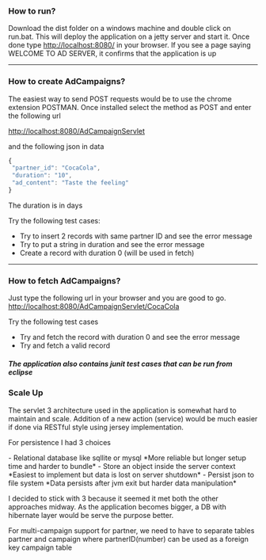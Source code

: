 
### How to run?
Download the dist folder on a windows machine and double click on run.bat. This will deploy the application on a jetty server and
start it. Once done type [http://localhost:8080/](http://localhost:8080/) in your browser. If you see a page saying WELCOME TO AD SERVER, it confirms that the application is up

---

### How to create AdCampaigns?
The easiest way to send POST requests would be to use the chrome extension POSTMAN. Once installed select the method as POST and 
enter the following url

[http://localhost:8080/AdCampaignServlet](http://localhost:8080/AdCampaignServlet)

and the following json in data 
```javascript
{
 "partner_id": "CocaCola",
 "duration": "10",
 "ad_content": "Taste the feeling"
}
```
The duration is in days

Try the following test cases:
 - Try to insert 2 records with same partner ID and see the error message
 - Try to put a string in duration and see the error message
 - Create a record with duration 0 (will be used in fetch)

---

### How to fetch AdCampaigns?
Just type the following url in your browser and you are good to go.
[http://localhost:8080/AdCampaignServlet/CocaCola](http://localhost:8080/AdCampaignServlet/CocaCola)

Try the following test cases
 - Try and fetch the record with duration 0 and see the error message
 - Try and fetch a valid record

##### The application also contains junit test cases that can be run from eclipse

### Scale Up
The servlet 3 architecture used in the application is somewhat hard to maintain and scale. Addition of a new action (service) would be much easier if done via RESTful style using jersey implementation.
<p>For persistence I had 3 choices</p>
 - Relational database like sqllite or mysql *More reliable but longer setup time and harder to bundle*
 - Store an object inside the server context *Easiest to implement but data is lost on server shutdown*
 - Persist json to file system *Data persists after jvm exit but harder data manipulation*
 
 I decided to stick with 3 because it seemed it met both the other approaches midway. As the application becomes bigger, a DB with hibernate layer would be serve the purpose better. 
 <p>For multi-campaign support for partner, we need to have to separate tables partner and campaign where partnerID(number) can be used as
 a foreign key campaign table</p>
 
